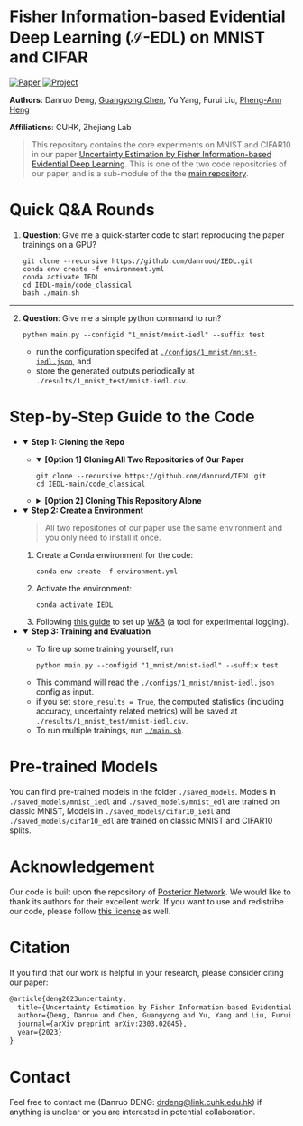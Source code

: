 # Fisher Information-based Evidential Deep Learning ($\mathcal{I}$-EDL) on MNIST and CIFAR

<!-- [![Project](https://img.shields.io/badge/Project-Website-blue?style=flat-square)](https://correr-zhou.github.io/RepMode/) -->
[![Paper](https://img.shields.io/badge/Paper-arXiv-b31b1b?style=flat-square)](https://arxiv.org/pdf/2303.02045.pdf)
[![Project](https://img.shields.io/badge/Code-Github-purple?style=flat-square)](https://github.com/danruod/IEDL)

**Authors**: Danruo Deng, [Guangyong Chen](https://guangyongchen.github.io/), Yu Yang, Furui Liu, [Pheng-Ann Heng](http://www.cse.cuhk.edu.hk/~pheng/1.html)

**Affiliations**: CUHK, Zhejiang Lab

> This repository contains the core experiments on MNIST and CIFAR10 in our paper [Uncertainty Estimation by Fisher Information-based Evidential Deep Learning](https://arxiv.org/pdf/2303.02045.pdf). This is one of the two code repositories of our paper, and is a sub-module of the the [main repository](https://github.com/danruod/IEDL).  


# Quick Q&A Rounds

1. **Question**: Give me a quick-starter code to start reproducing the paper trainings on a GPU?
    ```
    git clone --recursive https://github.com/danruod/IEDL.git
    conda env create -f environment.yml
    conda activate IEDL
    cd IEDL-main/code_classical
    bash ./main.sh
    ```
---------
2. **Question**: Give me a simple python command to run?
   ```
   python main.py --configid "1_mnist/mnist-iedl" --suffix test
   ```
    * run the configuration specifed at [`./configs/1_mnist/mnist-iedl.json`](./configs/1_mini/5w-iedl.json), and
    * store the generated outputs periodically at `./results/1_mnist_test/mnist-iedl.csv`.


# Step-by-Step Guide to the Code
   
+  <details open>
   <summary><strong>Step 1: Cloning the Repo</strong></summary>

   +  <details open>
      <summary><strong>[Option 1] Cloning All Two Repositories of Our Paper</strong></summary>
 
      ```
      git clone --recursive https://github.com/danruod/IEDL.git
      cd IEDL-main/code_classical
      ```
      </details>
 
   +  <details>
      <summary><strong>[Option 2] Cloning This Repository Alone</strong></summary>
 
      ```
      git clone https://github.com/ehsansaleh/code_classical.git`
      cd code_classical
      ```
      </details>

   </details>

+  <details open>
   <summary><strong>Step 2: Create a Environment</strong></summary>
   
   > All two repositories of our paper use the same environment and you only need to install it once. 
   1. Create a Conda environment for the code:
      ```
      conda env create -f environment.yml
      ```
   2. Activate the environment:
      ```
      conda activate IEDL
      ```
   3. Following [this guide](https://docs.wandb.ai/quickstart#set-up-wb) to set up [W&B](https://wandb.ai/) (a tool for experimental logging). 
   
   </details>
   
+  <details open>
   <summary><strong>Step 3: Training and Evaluation</strong></summary>
   
      * To fire up some training yourself, run
        ```
        python main.py --configid "1_mnist/mnist-iedl" --suffix test
        ```
      * This command will read the `./configs/1_mnist/mnist-iedl.json` config as input.
      * if you set `store_results = True`, the computed statistics (including accuracy, uncertainty related metrics) will be saved at  `./results/1_mnist_test/mnist-iedl.csv`.
      * To run multiple trainings, run [`./main.sh`](./main.sh).
   
   </details>

</details>

# Pre-trained Models
You can find pre-trained models in the folder `./saved_models`. Models in `./saved_models/mnist_iedl` and `./saved_models/mnist_edl` are trained on classic MNIST,  Models in `./saved_models/cifar10_iedl` and `./saved_models/cifar10_edl` are trained on classic MNIST and CIFAR10 splits.

# Acknowledgement
Our code is built upon the repository of [Posterior Network](https://github.com/sharpenb/Posterior-Network). We would like to thank its authors for their excellent work. If you want to use and redistribe our code, please follow [this license](https://github.com/danruod/IEDL/blob/main/LICENSE) as well.

# Citation
If you find that our work is helpful in your research, please consider citing our paper:
```latex
@article{deng2023uncertainty,
  title={Uncertainty Estimation by Fisher Information-based Evidential Deep Learning},
  author={Deng, Danruo and Chen, Guangyong and Yu, Yang and Liu, Furui and Heng, Pheng-Ann},
  journal={arXiv preprint arXiv:2303.02045},
  year={2023}
}
```

# Contact
Feel free to contact me (Danruo DENG: [drdeng@link.cuhk.edu.hk](mailto:drdeng@link.cuhk.edu.hk)) if anything is unclear or you are interested in potential collaboration.
